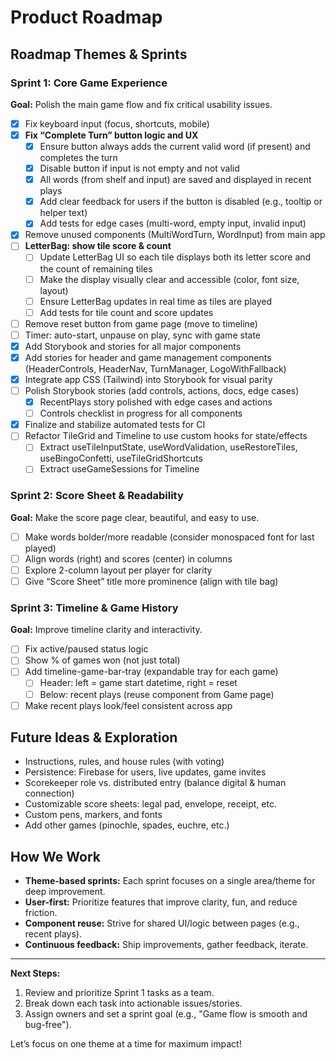 # Product Roadmap

## Roadmap Themes & Sprints

### Sprint 1: Core Game Experience
**Goal:** Polish the main game flow and fix critical usability issues.
- [x] Fix keyboard input (focus, shortcuts, mobile)
- [x] **Fix “Complete Turn” button logic and UX**
    - [x] Ensure button always adds the current valid word (if present) and completes the turn
    - [x] Disable button if input is not empty and not valid
    - [x] All words (from shelf and input) are saved and displayed in recent plays
    - [x] Add clear feedback for users if the button is disabled (e.g., tooltip or helper text)
    - [x] Add tests for edge cases (multi-word, empty input, invalid input)
- [x] Remove unused components (MultiWordTurn, WordInput) from main app
- [ ] **LetterBag: show tile score & count**
    - [ ] Update LetterBag UI so each tile displays both its letter score and the count of remaining tiles
    - [ ] Make the display visually clear and accessible (color, font size, layout)
    - [ ] Ensure LetterBag updates in real time as tiles are played
    - [ ] Add tests for tile count and score updates
- [ ] Remove reset button from game page (move to timeline)
- [ ] Timer: auto-start, unpause on play, sync with game state
- [x] Add Storybook and stories for all major components
- [x] Add stories for header and game management components (HeaderControls, HeaderNav, TurnManager, LogoWithFallback)
- [x] Integrate app CSS (Tailwind) into Storybook for visual parity
- [ ] Polish Storybook stories (add controls, actions, docs, edge cases)
    - [x] RecentPlays story polished with edge cases and actions
    - [ ] Controls checklist in progress for all components
- [x] Finalize and stabilize automated tests for CI
- [ ] Refactor TileGrid and Timeline to use custom hooks for state/effects
    - [ ] Extract useTileInputState, useWordValidation, useRestoreTiles, useBingoConfetti, useTileGridShortcuts
    - [ ] Extract useGameSessions for Timeline

### Sprint 2: Score Sheet & Readability
**Goal:** Make the score page clear, beautiful, and easy to use.
- [ ] Make words bolder/more readable (consider monospaced font for last played)
- [ ] Align words (right) and scores (center) in columns
- [ ] Explore 2-column layout per player for clarity
- [ ] Give “Score Sheet” title more prominence (align with tile bag)

### Sprint 3: Timeline & Game History
**Goal:** Improve timeline clarity and interactivity.
- [ ] Fix active/paused status logic
- [ ] Show % of games won (not just total)
- [ ] Add timeline-game-bar-tray (expandable tray for each game)
    - [ ] Header: left = game start datetime, right = reset
    - [ ] Below: recent plays (reuse component from Game page)
- [ ] Make recent plays look/feel consistent across app

## Future Ideas & Exploration
- Instructions, rules, and house rules (with voting)
- Persistence: Firebase for users, live updates, game invites
- Scorekeeper role vs. distributed entry (balance digital & human connection)
- Customizable score sheets: legal pad, envelope, receipt, etc.
- Custom pens, markers, and fonts
- Add other games (pinochle, spades, euchre, etc.)

## How We Work
- **Theme-based sprints:** Each sprint focuses on a single area/theme for deep improvement.
- **User-first:** Prioritize features that improve clarity, fun, and reduce friction.
- **Component reuse:** Strive for shared UI/logic between pages (e.g., recent plays).
- **Continuous feedback:** Ship improvements, gather feedback, iterate.

---

**Next Steps:**
1. Review and prioritize Sprint 1 tasks as a team.
2. Break down each task into actionable issues/stories.
3. Assign owners and set a sprint goal (e.g., "Game flow is smooth and bug-free").

Let’s focus on one theme at a time for maximum impact!

